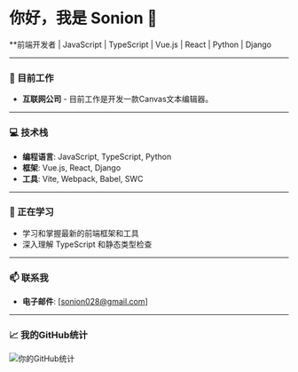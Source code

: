 # 你好，我是 Sonion 👋

**前端开发者 | JavaScript | TypeScript | Vue.js | React | Python | Django

---

### 💼 目前工作
- **互联网公司** - 目前工作是开发一款Canvas文本编辑器。

---

### 💻 技术栈
- **编程语言**: JavaScript, TypeScript, Python
- **框架**: Vue.js, React, Django
- **工具**: Vite, Webpack, Babel, SWC

---

### 🌱 正在学习
- 学习和掌握最新的前端框架和工具
- 深入理解 TypeScript 和静态类型检查

---

### 📫 联系我
- **电子邮件**: [sonion028@gmail.com]

---

### 📈 我的GitHub统计
![你的GitHub统计](https://github-readme-stats.vercel.app/api?username=sonion&show_icons=true&theme=radical)

